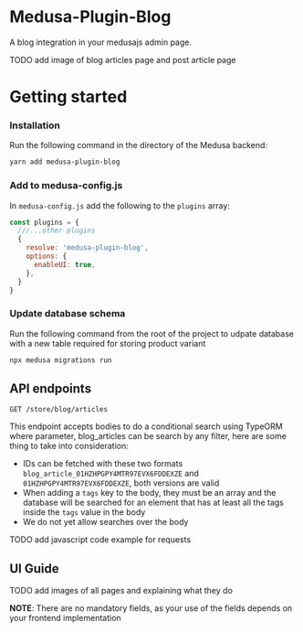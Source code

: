 # Medusa-Plugin-Blog

A blog integration in your medusajs admin page.

TODO add image of blog articles page and post article page

# Getting started

### Installation

Run the following command in the directory of the Medusa backend:
```bash
yarn add medusa-plugin-blog
```

### Add to medusa-config.js

In `medusa-config.js` add the following to the `plugins` array:
```js
const plugins = {
  ///...other plugins
  {
    resolve: 'medusa-plugin-blog',
    options: {
      enableUI: true,
    },
  }
}
```

### Update database schema

Run the following command from the root of the project to udpate database with a new table required for storing product variant

```bash
npx medusa migrations run
```

## API endpoints

```GET /store/blog/articles```

This endpoint accepts bodies to do a conditional search using TypeORM where parameter, blog_articles can be search by any filter, here are some thing to take into consideration:
- IDs can be fetched with these two formats `blog_article_01HZHPGPY4MTR97EVX6FDDEXZE` and `01HZHPGPY4MTR97EVX6FDDEXZE`, both versions are valid
- When adding a `tags` key to the body, they must be an array and the database will be searched for an element that has at least all the tags inside the `tags` value in the body
- We do not yet allow searches over the body

TODO add javascript code example for requests

## UI Guide

TODO add images of all pages and explaining what they do

**NOTE**: There are no mandatory fields, as your use of the fields depends on your frontend implementation